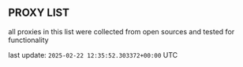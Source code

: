 ## PROXY LIST

all proxies in this list were collected from open sources and tested for functionality

last update: `2025-02-22 12:35:52.303372+00:00` UTC
